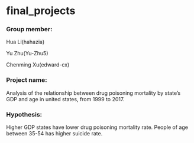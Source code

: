 # final_projects

### Group member:
Hua Li(hahazia)

Yu Zhu(Yu-Zhu5)

Chenming Xu(edward-cx)

### Project name: 
Analysis of the relationship between drug poisoning mortality by state’s GDP and age in united states, from 1999 to 2017.

### Hypothesis:
Higher GDP states have lower drug poisoning mortality rate.
People of age between 35-54 has higher suicide rate.
